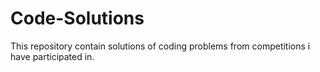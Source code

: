 # Code-Solutions

This repository contain solutions of coding problems from competitions i have participated in.
